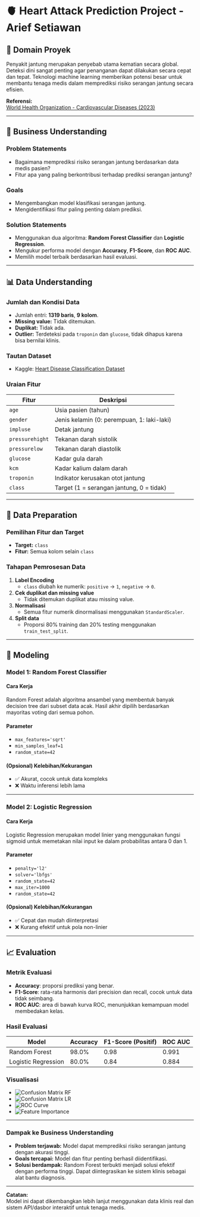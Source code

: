 # 🫀 Heart Attack Prediction Project - Arief Setiawan

## 📌 Domain Proyek

Penyakit jantung merupakan penyebab utama kematian secara global. Deteksi dini sangat penting agar penanganan dapat dilakukan secara cepat dan tepat. Teknologi machine learning memberikan potensi besar untuk membantu tenaga medis dalam memprediksi risiko serangan jantung secara efisien.

**Referensi:**  
[World Health Organization - Cardiovascular Diseases (2023)](https://www.who.int/news-room/fact-sheets/detail/cardiovascular-diseases-(cvds))

---

## 🎯 Business Understanding

### Problem Statements
- Bagaimana memprediksi risiko serangan jantung berdasarkan data medis pasien?
- Fitur apa yang paling berkontribusi terhadap prediksi serangan jantung?

### Goals
- Mengembangkan model klasifikasi serangan jantung.
- Mengidentifikasi fitur paling penting dalam prediksi.

### Solution Statements
- Menggunakan dua algoritma: **Random Forest Classifier** dan **Logistic Regression**.
- Mengukur performa model dengan **Accuracy**, **F1-Score**, dan **ROC AUC**.
- Memilih model terbaik berdasarkan hasil evaluasi.

---

## 📊 Data Understanding

### Jumlah dan Kondisi Data
- Jumlah entri: **1319 baris**, **9 kolom**.
- **Missing value:** Tidak ditemukan.
- **Duplikat:** Tidak ada.
- **Outlier:** Terdeteksi pada `troponin` dan `glucose`, tidak dihapus karena bisa bernilai klinis.

### Tautan Dataset
- Kaggle: [Heart Disease Classification Dataset](https://www.kaggle.com/datasets/bharath011/heart-disease-classification-dataset)

### Uraian Fitur
| Fitur           | Deskripsi                                              |
|------------------|--------------------------------------------------------|
| `age`            | Usia pasien (tahun)                                    |
| `gender`         | Jenis kelamin (0: perempuan, 1: laki-laki)             |
| `impluse`        | Detak jantung                                          |
| `pressurehight`  | Tekanan darah sistolik                                 |
| `pressurelow`    | Tekanan darah diastolik                                |
| `glucose`        | Kadar gula darah                                       |
| `kcm`            | Kadar kalium dalam darah                               |
| `troponin`       | Indikator kerusakan otot jantung                       |
| `class`          | Target (1 = serangan jantung, 0 = tidak)               |

---

## 🧹 Data Preparation

### Pemilihan Fitur dan Target
- **Target:** `class`
- **Fitur:** Semua kolom selain `class`

### Tahapan Pemrosesan Data
1. **Label Encoding**
   - `class` diubah ke numerik: `positive` → `1`, `negative` → `0`.
2. **Cek duplikat dan missing value**
   - Tidak ditemukan duplikat atau missing value.
3. **Normalisasi**
   - Semua fitur numerik dinormalisasi menggunakan `StandardScaler`.
4. **Split data**
   - Proporsi 80% training dan 20% testing menggunakan `train_test_split`.

---

## 🤖 Modeling

### Model 1: Random Forest Classifier

#### Cara Kerja
Random Forest adalah algoritma ansambel yang membentuk banyak decision tree dari subset data acak. Hasil akhir dipilih berdasarkan mayoritas voting dari semua pohon.

#### Parameter
- `max_features='sqrt'` 
- `min_samples_leaf=1` 
- `random_state=42`

#### (Opsional) Kelebihan/Kekurangan
- ✅ Akurat, cocok untuk data kompleks
- ❌ Waktu inferensi lebih lama

---

### Model 2: Logistic Regression

#### Cara Kerja
Logistic Regression merupakan model linier yang menggunakan fungsi sigmoid untuk memetakan nilai input ke dalam probabilitas antara 0 dan 1.

#### Parameter
- `penalty='l2'` 
- `solver='lbfgs'` 
- `random_state=42`
- `max_iter=1000`
- `random_state=42`

#### (Opsional) Kelebihan/Kekurangan
- ✅ Cepat dan mudah diinterpretasi
- ❌ Kurang efektif untuk pola non-linier

---

## 📈 Evaluation

### Metrik Evaluasi
- **Accuracy**: proporsi prediksi yang benar.
- **F1-Score**: rata-rata harmonis dari precision dan recall, cocok untuk data tidak seimbang.
- **ROC AUC**: area di bawah kurva ROC, menunjukkan kemampuan model membedakan kelas.

### Hasil Evaluasi

| Model               | Accuracy | F1-Score (Positif) | ROC AUC |
|---------------------|----------|--------------------|---------|
| Random Forest       | 98.0%    | 0.98               | 0.991   |
| Logistic Regression | 80.0%    | 0.84               | 0.884   |

### Visualisasi
- ![Confusion Matrix RF](gambar/confusion_randomforest.png)
- ![Confusion Matrix LR](gambar/confusion_logistic.png)
- ![ROC Curve](gambar/roc.png)
- ![Feature Importance](gambar/feature_importance.png)

---

### Dampak ke Business Understanding

- **Problem terjawab:** Model dapat memprediksi risiko serangan jantung dengan akurasi tinggi.
- **Goals tercapai:** Model dan fitur penting berhasil diidentifikasi.
- **Solusi berdampak:** Random Forest terbukti menjadi solusi efektif dengan performa tinggi. Dapat diintegrasikan ke sistem klinis sebagai alat bantu diagnosis.

---

**Catatan:**  
Model ini dapat dikembangkan lebih lanjut menggunakan data klinis real dan sistem API/dasbor interaktif untuk tenaga medis.
